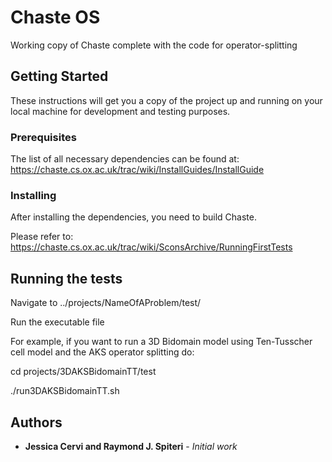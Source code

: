 # Chaste OS

Working copy of Chaste complete with the code for operator-splitting

## Getting Started

These instructions will get you a copy of the project up and running on your local machine for development and testing purposes. 


### Prerequisites

The list of all necessary dependencies can be found at: https://chaste.cs.ox.ac.uk/trac/wiki/InstallGuides/InstallGuide



### Installing

After installing the dependencies, you need to build Chaste.

Please refer to: https://chaste.cs.ox.ac.uk/trac/wiki/SconsArchive/RunningFirstTests


## Running the tests

Navigate to ../projects/NameOfAProblem/test/

Run the executable file


For example, if you want to run a 3D Bidomain model using Ten-Tusscher cell model and the AKS operator splitting do:

cd projects/3DAKSBidomainTT/test

./run3DAKSBidomainTT.sh



## Authors

* **Jessica Cervi and Raymond J. Spiteri** - *Initial work*




